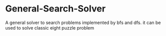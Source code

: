 # General-Search-Solver
A general solver to search problems implemented by bfs and dfs. it can be used to solve classic eight puzzle problem
